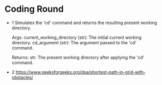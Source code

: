 # Coding Round
- 1 Simulates the 'cd' command and returns the resulting present working directory.

    Args:
        current_working_directory (str): The initial current working directory.
        cd_argument (str): The argument passed to the 'cd' command.

    Returns:
        str: The present working directory after applying the 'cd' command.

- 2 https://www.geeksforgeeks.org/dsa/shortest-path-in-grid-with-obstacles/

